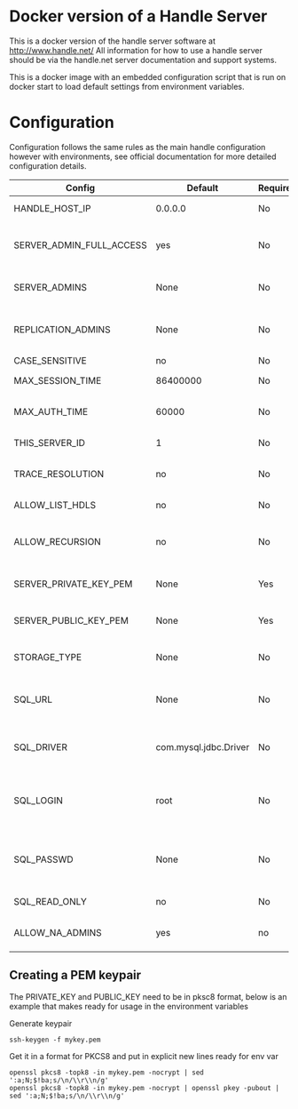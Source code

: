 # Docker version of a Handle Server

This is a docker version of the handle server software at http://www.handle.net/
All information for how to use a handle server should be via the handle.net
server documentation and support systems.

This is a docker image with an embedded configuration script that is run on docker
start to load default settings from environment variables.

# Configuration
Configuration follows the same rules as the main handle configuration however with environments, see official documentation for more detailed configuration details.

| Config                        | Default       | Required  | Description
| ------                        | -------       | --------  | -----------
| HANDLE_HOST_IP                | 0.0.0.0       | No        | Public handle host ip used for siteinfo
| SERVER_ADMIN_FULL_ACCESS      | yes           | No        | Admins listed in SERVER_ADMINS will have full permissions over all handles on the server
| SERVER_ADMINS                 | None          | No        | A list of handle admins comma seperated e.g. ADMIN1,ADMIN2,ADMIN3
| REPLICATION_ADMINS            | None          | No        | A list of handle admins for replication comma seperated e.g. "ADMIN1,ADMIN2,ADMIN3"
| CASE_SENSITIVE                | no            | No        | Are handles case sensitive
| MAX_SESSION_TIME              | 86400000      | No        | Max authenticated client session time in ms.
| MAX_AUTH_TIME                 | 60000         | No        | Max time to wait for for client to respond to auth challenge.
| THIS_SERVER_ID                | 1             | No        | An identifier for this handle server.
| TRACE_RESOLUTION              | no            | No        | Set to yes for debugging information to be logged for handle resolution.
| ALLOW_LIST_HDLS               | no            | No        | Used to disable list_handles functionality.
| ALLOW_RECURSION               | no            | No        | Allow recursive lookup outside of this handle server into global handle network.
| SERVER_PRIVATE_KEY_PEM        | None          | Yes       | PEM PKCS8 format private key for encryption on the server.
| SERVER_PUBLIC_KEY_PEM         | None          | Yes       | PEM PKCS8 format public key for encryption on the server.
| STORAGE_TYPE                  | None          | No        | Empty defaults to built-in storage. Other main option is "sql"
| SQL_URL                       | None          | No        | This setting should specify the JDBC URL that is used to connect to the SQL database.
| SQL_DRIVER                    | com.mysql.jdbc.Driver          | No        | This is the name of a Java class that contains the driver for the JDBC connection.
| SQL_LOGIN                     | root          | No        | The user name that should be used by the handle server to connect and perform operations on the database.
| SQL_PASSWD                    | None          | No        | The password that should be used by the handle server to connect and perform operations on the database.
| SQL_READ_ONLY                 | no            | No        | Boolean setting for allowing writes to database or not.
| ALLOW_NA_ADMINS               | yes           | no        | To allow global handle server admins access to this handle server.

## Creating a PEM keypair

The PRIVATE_KEY and PUBLIC_KEY need to be in pksc8 format, below is an example that makes ready for usage in the environment variables

Generate keypair

    ssh-keygen -f mykey.pem

Get it in a format for PKCS8 and put in explicit new lines ready for env var

    openssl pkcs8 -topk8 -in mykey.pem -nocrypt | sed ':a;N;$!ba;s/\n/\\r\\n/g'
    openssl pkcs8 -topk8 -in mykey.pem -nocrypt | openssl pkey -pubout | sed ':a;N;$!ba;s/\n/\\r\\n/g'